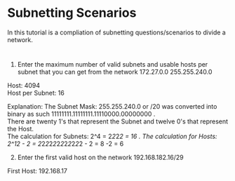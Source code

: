 # Subnetting Scenarios

In this tutorial is a compliation of subnetting questions/scenarios to divide a network. 
#


1. Enter the maximum number of valid subnets and usable hosts per subnet that you can get from the network 172.27.0.0 255.255.240.0
   
Host: 4094   
Host per Subnet: 16

Explanation: The Subnet Mask: 255.255.240.0 or /20 was converted into binary as such 11111111.11111111.11110000.00000000 .   
There are twenty 1's that represent the Subnet and twelve 0's that represent the Host.   
The calculation for Subnets: 2^4 = 2*2*2*2 = 16 . The calculation for Hosts: 2^12 - 2 = 2*2*2*2*2*2*2*2*2*2*2*2 - 2 = 8 -2 = 6 

2. Enter the first valid host on the network 192.168.182.16/29
   
First Host: 192.168.17
